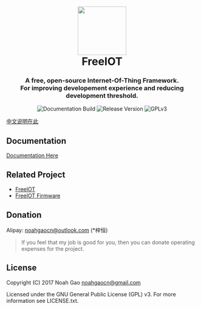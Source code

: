 <h1 align="center">
  <img src="https://raw.githubusercontent.com/noahziheng/freeiot/master/icons/playstore/icon.png" width="128">
  <br/>
  FreeIOT
</h1>
<h3 align="center">
A free, open-source Internet-Of-Thing Framework.<br>
For improving developement experience and reducing development threshold.
</h3>
<p align="center">
    <img alt="Documentation Build" src="https://api.travis-ci.org/noahziheng/freeiot.svg">
    <img alt="Release Version" src="https://img.shields.io/badge/release-v0.9.0-brightgreen.svg">
    <img alt="GPLv3" src="https://img.shields.io/badge/license-GPLv3-red.svg">
</p>

[中文说明在此](https://github.com/noahziheng/freeiot)

## Documentation

[Documentation Here](http://doc.iot.noahgao.net)

## Related Project

- [FreeIOT](https://github.com/noahziheng/freeiot)
- [FreeIOT Firmware](https://github.com/noahziheng/freeiot-firmware)

## Donation

Alipay: noahgaocn@outlook.com (\*梓恒)

> If you feel that my job is good for you, then you can donate operating expenses for the project.

## License

  Copyright (C) 2017 Noah Gao <noahgaocn@gmail.com>

  Licensed under the GNU General Public License (GPL) v3.
  For more information see LICENSE.txt.

